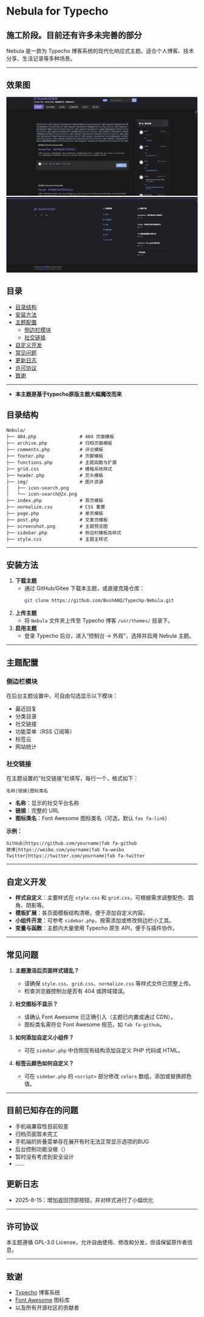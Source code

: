 # Nebula for Typecho
## 施工阶段。目前还有许多未完善的部分

Nebula 是一款为 Typecho 博客系统的现代化响应式主题。适合个人博客、技术分享、生活记录等多种场景。

---

## 效果图
![1](./1.png)
![2](./2.png)

## 目录

- [目录结构](#目录结构)
- [安装方法](#安装方法)
- [主题配置](#主题配置)
  - [侧边栏模块](#侧边栏模块)
  - [社交链接](#社交链接)
- [自定义开发](#自定义开发)
- [常见问题](#常见问题)
- [更新日志](#更新日志)
- [许可协议](#许可协议)
- [致谢](#致谢)

---
- **本主题是基于typecho原版主题大幅魔改而来**

## 目录结构

```
Nebula/
├── 404.php                # 404 页面模板
├── archive.php            # 归档页面模板
├── comments.php           # 评论模板
├── footer.php             # 页脚模板
├── functions.php          # 主题函数与扩展
├── grid.css               # 栅格系统样式
├── header.php             # 页头模板
├── img/                   # 图片资源
│   ├── icon-search.png
│   └── icon-search@2x.png
├── index.php              # 首页模板
├── normalize.css          # CSS 重置
├── page.php               # 单页模板
├── post.php               # 文章页模板
├── screenshot.png         # 主题预览图
├── sidebar.php            # 侧边栏模板及样式
├── style.css              # 主题主样式
```

---

## 安装方法

1. **下载主题**
   - 通过 GitHub/Gitee 下载本主题，或直接克隆仓库：
     ```bash
     git clone https://github.com/BushANQ/Typechp-Nebula.git
     ```
2. **上传主题**
   - 将 `Nebula` 文件夹上传至 Typecho 博客 `/usr/themes/` 目录下。
3. **启用主题**
   - 登录 Typecho 后台，进入“控制台 → 外观”，选择并启用 Nebula 主题。

---

## 主题配置

### 侧边栏模块

在后台主题设置中，可自由勾选显示以下模块：

- 最近回复
- 分类目录
- 社交链接
- 功能菜单（RSS 订阅等）
- 标签云
- 网站统计

### 社交链接

在主题设置的“社交链接”栏填写，每行一个，格式如下：

```
名称|链接|图标类名
```

- **名称**：显示的社交平台名称
- **链接**：完整的 URL
- **图标类名**：Font Awesome 图标类名（可选，默认 `fas fa-link`）

**示例：**
```
GitHub|https://github.com/yourname|fab fa-github
微博|https://weibo.com/yourname|fab fa-weibo
Twitter|https://twitter.com/yourname|fab fa-twitter
```

---

## 自定义开发

- **样式自定义**：主要样式在 `style.css` 和 `grid.css`，可根据需求调整配色、圆角、阴影等。
- **模板扩展**：各页面模板结构清晰，便于添加自定义内容。
- **小组件开发**：可参考 `sidebar.php`，按需添加或修改侧边栏小工具。
- **变量与函数**：主题内大量使用 Typecho 原生 API，便于与插件协作。

---

## 常见问题

1. **主题激活后页面样式错乱？**
   - 请确保 `style.css`、`grid.css`、`normalize.css` 等样式文件已完整上传。
   - 检查浏览器控制台是否有 404 或跨域错误。

2. **社交图标不显示？**
   - 请确认 Font Awesome 已正确引入（主题已内置或通过 CDN）。
   - 图标类名需符合 Font Awesome 规范，如 `fab fa-github`。

3. **如何添加自定义小组件？**
   - 可在 `sidebar.php` 中仿照现有结构添加自定义 PHP 代码或 HTML。

4. **标签云颜色如何自定义？**
   - 可在 `sidebar.php` 的 `<script>` 部分修改 `colors` 数组，添加或替换颜色值。

---

## 目前已知存在的问题
   - 手机端兼容性目前较差
   - 归档页面暂未完工
   - 手机端的折叠菜单存在展开有时无法正常显示选项的BUG
   - 后台控制功能没做（）
   - 暂时没有考虑到安全设计
   - ......


## 更新日志

   -  2025-8-15：增加返回顶部按钮，并对样式进行了小幅优化


---

## 许可协议

本主题遵循 GPL-3.0 License，允许自由使用、修改和分发，但请保留原作者信息。

---

## 致谢

- [Typecho](https://typecho.org/) 博客系统
- [Font Awesome](https://fontawesome.com/) 图标库
- 以及所有开源社区的贡献者
